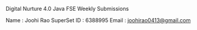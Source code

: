 Digital Nurture 4.0 Java FSE Weekly Submissions

Name : Joohi Rao
SuperSet ID : 6388995
Email : joohirao0413@gmail.com
